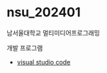 # nsu_202401
남서울대학교 멀티미디어프로그래밍

개발 프로그램
- [visual studio code](https://code.visualstudio.com/docs/?dv=win64user)
